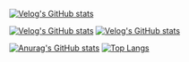 [![Velog's GitHub stats](https://velog-readme-stats.vercel.app/api/badge?name=banjjoknim)](https://velog.io/@banjjoknim)

[![Velog's GitHub stats](https://velog-readme-stats.vercel.app/api?name=banjjoknim)](https://github.com/banjjoknim/velog-readme-stats)
[![Velog's GitHub stats](https://velog-readme-stats.vercel.app/api?name=banjjoknim&tag=TIL)](https://github.com/banjjoknim/velog-readme-stats)

[![Anurag's GitHub stats](https://github-readme-stats.vercel.app/api?username=banjjoknim&repo=github-readme-stats&theme=white&show_icons=true&count_private=true)](https://github.com/banjjoknim/github-readme-stats)
[![Top Langs](https://github-readme-stats.vercel.app/api/top-langs/?username=banjjoknim&layout=compact)](https://github.com/anuraghazra/github-readme-stats)

